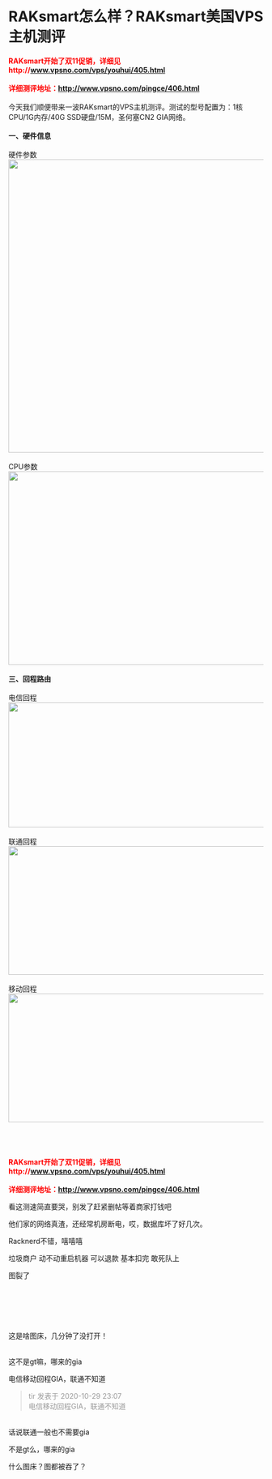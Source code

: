 # RAKsmart怎么样？RAKsmart美国VPS主机测评


<font color="Red"><strong>RAKsmart开始了双11促销，详细见http://www.vpsno.com/vps/youhui/405.html</strong></font><br />
<br />
<font color="Red"><strong>详细测评地址：http://www.vpsno.com/pingce/406.html</strong></font><br />
<br />
今天我们顺便带来一波RAKsmart的VPS主机测评。测试的型号配置为：1核 CPU/1G内存/40G SSD硬盘/15M，圣何塞CN2 GIA网络。<br />
<br />
<strong>一、硬件信息</strong><br />
<br />
硬件参数<br />
<img id="aimg_GFZX7" onclick="zoom(this, this.src, 0, 0, 0)" class="zoom" width="576" height="579" src="http://www.vpsno.com/d/file/p/2020/10-29/febaa6db6a7e2d9f73d8f84401b95732.jpg" border="0" alt="" /><br />
<br />
CPU参数<br />
<img id="aimg_u88z5" onclick="zoom(this, this.src, 0, 0, 0)" class="zoom" width="600" height="382" src="http://www.vpsno.com/d/file/p/2020/10-29/795146ce2eca0423660b8cc45e5de13e.jpg" onmouseover="img_onmouseoverfunc(this)" onclick="zoom(this)" style="cursor:pointer" border="0" alt="" /><br />
<br />
<strong>三、回程路由</strong><br />
<br />
电信回程<br />
<img id="aimg_HE7ee" onclick="zoom(this, this.src, 0, 0, 0)" class="zoom" width="600" height="247" src="http://www.vpsno.com/d/file/p/2020/10-29/a9bf84ac7fac110797bae59bca16f4d5.jpg" onmouseover="img_onmouseoverfunc(this)" onclick="zoom(this)" style="cursor:pointer" border="0" alt="" /><br />
<br />
联通回程<br />
<img id="aimg_NAe9Q" onclick="zoom(this, this.src, 0, 0, 0)" class="zoom" width="600" height="254" src="http://www.vpsno.com/d/file/p/2020/10-29/db74999e586bcf0e7e26aa9b741e471c.jpg" onmouseover="img_onmouseoverfunc(this)" onclick="zoom(this)" style="cursor:pointer" border="0" alt="" /><br />
<br />
移动回程<br />
<img id="aimg_rSyuh" onclick="zoom(this, this.src, 0, 0, 0)" class="zoom" width="600" height="254" src="http://www.vpsno.com/d/file/p/2020/10-29/26e8aeebafc3f3ec322b678e1d5143cb.jpg" onmouseover="img_onmouseoverfunc(this)" onclick="zoom(this)" style="cursor:pointer" border="0" alt="" /><br />
<br />
<br />
<br />
<br />
<font color="Red"><strong>RAKsmart开始了双11促销，详细见http://www.vpsno.com/vps/youhui/405.html</strong></font><br />
<br />
<font color="Red"><strong>详细测评地址：http://www.vpsno.com/pingce/406.html</strong></font><br />


看这测速简直要哭，别发了赶紧删帖等着商家打钱吧<img id="aimg_eqRVn" onclick="zoom(this, this.src, 0, 0, 0)" class="zoom" src="https://cdn.jsdelivr.net/gh/hishis/forum-master/public/images/patch.gif" onmouseover="img_onmouseoverfunc(this)" onload="thumbImg(this)" border="0" alt="" />

他们家的网络真渣，还经常机房断电，哎，数据库坏了好几次。

Racknerd不错，嘻嘻嘻

垃圾商户 动不动重启机器 可以退款 基本扣完 敢死队上

图裂了<br />
<br />
<br />
<br />
<br />
&nbsp; &nbsp;&nbsp; &nbsp;&nbsp; &nbsp; 

这是啥图床，几分钟了没打开！<br />
<br />
<img src="static/image/smiley/default/mad.gif" smilieid="11" border="0" alt="" /><img src="static/image/smiley/default/mad.gif" smilieid="11" border="0" alt="" /><img src="static/image/smiley/default/mad.gif" smilieid="11" border="0" alt="" />

这不是gt嘛，哪来的gia<img src="static/image/smiley/default/lol.gif" smilieid="12" border="0" alt="" /><img src="static/image/smiley/default/lol.gif" smilieid="12" border="0" alt="" /><img id="aimg_hzYYv" onclick="zoom(this, this.src, 0, 0, 0)" class="zoom" src="https://cdn.jsdelivr.net/gh/hishis/forum-master/public/images/patch.gif" onmouseover="img_onmouseoverfunc(this)" onload="thumbImg(this)" border="0" alt="" />

电信移动回程GIA，联通不知道

<div class="quote"><blockquote><font color="#999999">tir 发表于 2020-10-29 23:07</font><br />
<font color="#999999">电信移动回程GIA，联通不知道</font></blockquote></div><br />
话说联通一般也不需要gia

不是gt么，哪来的gia

什么图床？图都被吞了？<img id="aimg_uXEVK" onclick="zoom(this, this.src, 0, 0, 0)" class="zoom" src="https://cdn.jsdelivr.net/gh/hishis/forum-master/public/images/patch.gif" onmouseover="img_onmouseoverfunc(this)" onload="thumbImg(this)" border="0" alt="" />
